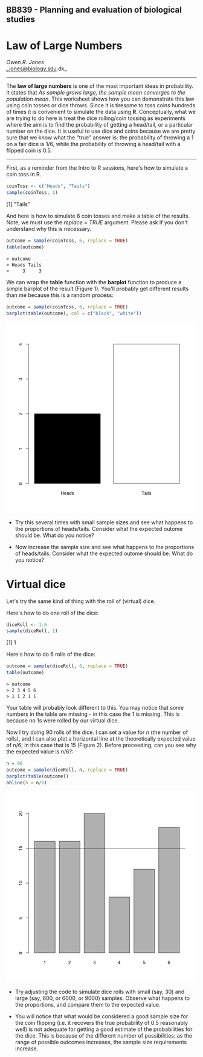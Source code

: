 BB839 - Planning and evaluation of biological studies
-------------------------

Law of Large Numbers
=============================
*Owen R. Jones*  
_jones@biology.sdu.dk_

------

The **law of large numbers** is one of the most important ideas in probability. It states that *As sample grows large, the sample mean converges to the population mean*. This worksheet shows how you can demonstrate this law using coin tosses or dice throws. Since it is tiresome to toss coins hundreds of times it is convenient to simulate the data using **R**. Conceptually, what we are trying to do here is treat the dice rolling/coin tossing as experiments where the aim is to find the probability of getting a head/tail, or a particular number on the dice. It is useful to use dice and coins because we are pretty sure that we know what the "true" answer is: the probability of throwing a 1 on a fair dice is 1/6, while the probability of throwing a head/tail with a flipped coin is 0.5.

----------

First, as a reminder from the Intro to R sessions, here's how to simulate a coin toss in R.

```r
coinToss <- c("Heads", "Tails")
sample(coinToss, 1)
```

[1] "Tails"

And here is how to simulate 6 coin tosses and make a table of the results. Note, we must use the *replace = TRUE* argument. Please ask if you don't understand why this is necessary.


```r
outcome = sample(coinToss, 6, replace = TRUE)
table(outcome)
```

```
> outcome
> Heads Tails 
>     3     3
```

We can wrap the **table** function with the **barplot** function to produce a simple barplot of the result (Figure 1). You'll probably get different results than me because this is a random process:

```r
outcome = sample(coinToss, 6, replace = TRUE)
barplot(table(outcome), col = c("black", "white"))
```

![Barplot of 6 simulated coin tosses](figure/unnamed-chunk-3.png) 
* Try this several times with small sample sizes and see what happens to the proportions of heads/tails. Consider what the expected outome should be. What do you notice?

* Now increase the sample size and see what happens to the proportions of heads/tails. Consider what the expected outome should be. What do you notice?




Virtual dice
=============================
Let's try the same kind of thing with the roll of (virtual) dice.

Here's how to do one roll of the dice:

```r
diceRoll <- 1:6
sample(diceRoll, 1)
```

[1] 1

Here's how to do 6 rolls of the dice:

```r
outcome = sample(diceRoll, 6, replace = TRUE)
table(outcome)
```

```
> outcome
> 2 3 4 5 6 
> 1 1 2 1 1
```
Your table will probably look different to this. You may notice that some numbers in the table are missing - in this case the 1 is missing. This is because no 1s were rolled by our virtual dice. 

Now I try doing 90 rolls of the dice. I can set a value for *n* (the number of rolls), and I can also plot a horizontal line at the theoretically expected value of n/6; in this case that is 15 (Figure 2). Before proceeding, can you see why the expected value is n/6?:


```r
n = 90
outcome = sample(diceRoll, n, replace = TRUE)
barplot(table(outcome))
abline(h = n/6)
```

![Barplot of 90 simulated dice throws](figure/unnamed-chunk-6.png) 

* Try adjusting the code to simulate dice rolls with small (say, 30) and large (say, 600, or 6000, or 9000) samples. Observe what happens to the proportions, and compare them to the expected value.

* You will notice that what would be considered a good sample size for the coin flipping (i.e. it recovers the true probability of 0.5 reasonably well) is not adequate for getting a good estimate of the probabilities for the dice. This is because of the different number of possibilities: as the range of possible outcomes increases, the sample size requirements increase.



